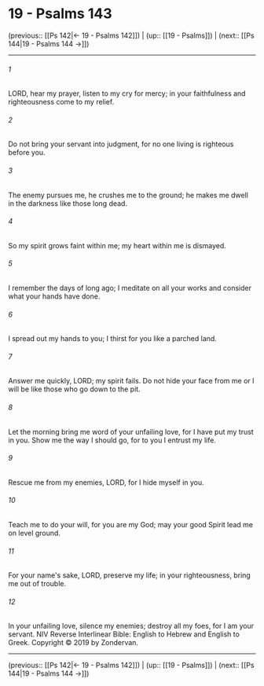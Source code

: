 # 19 - Psalms 143

(previous:: [[Ps 142|← 19 - Psalms 142]]) | (up:: [[19 - Psalms]]) | (next:: [[Ps 144|19 - Psalms 144 →]])

***


###### 1 
LORD, hear my prayer, listen to my cry for mercy; in your faithfulness and righteousness come to my relief. 

###### 2 
Do not bring your servant into judgment, for no one living is righteous before you. 

###### 3 
The enemy pursues me, he crushes me to the ground; he makes me dwell in the darkness like those long dead. 

###### 4 
So my spirit grows faint within me; my heart within me is dismayed. 

###### 5 
I remember the days of long ago; I meditate on all your works and consider what your hands have done. 

###### 6 
I spread out my hands to you; I thirst for you like a parched land. 

###### 7 
Answer me quickly, LORD; my spirit fails. Do not hide your face from me or I will be like those who go down to the pit. 

###### 8 
Let the morning bring me word of your unfailing love, for I have put my trust in you. Show me the way I should go, for to you I entrust my life. 

###### 9 
Rescue me from my enemies, LORD, for I hide myself in you. 

###### 10 
Teach me to do your will, for you are my God; may your good Spirit lead me on level ground. 

###### 11 
For your name's sake, LORD, preserve my life; in your righteousness, bring me out of trouble. 

###### 12 
In your unfailing love, silence my enemies; destroy all my foes, for I am your servant. NIV Reverse Interlinear Bible: English to Hebrew and English to Greek. Copyright © 2019 by Zondervan.

***

(previous:: [[Ps 142|← 19 - Psalms 142]]) | (up:: [[19 - Psalms]]) | (next:: [[Ps 144|19 - Psalms 144 →]])
